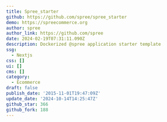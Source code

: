```yaml
---
title: Spree_starter
github: https://github.com/spree/spree_starter
demo: https://spreecommerce.org
author: spree
author_link: https://github.com/spree
date: 2024-02-19T07:31:11.090Z
description: Dockerized @spree application starter template
ssg:
  - Nextjs
css: []
ui: []
cms: []
category:
  - Ecommerce
draft: false
publish_date: '2015-11-01T19:47:09Z'
update_date: '2024-10-14T14:25:47Z'
github_star: 366
github_fork: 188
---
```

